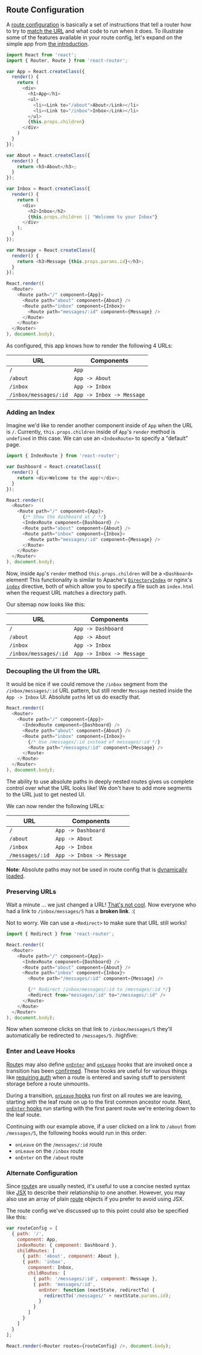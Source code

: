 ## Route Configuration

A [route configuration](Glossary.md#routeconfig) is basically a set of instructions that tell a router how to try to [match the URL](RouteMatching.md) and what code to run when it does. To illustrate some of the features available in your route config, let's expand on the simple app from [the introduction](Introduction.md).

```js
import React from 'react';
import { Router, Route } from 'react-router';

var App = React.createClass({
  render() {
    return (
      <div>
        <h1>App</h1>
        <ul>
          <li><Link to="/about">About</Link></li>
          <li><Link to="/inbox">Inbox</Link></li>
        </ul>
        {this.props.children}
      </div>
    )
  }
});

var About = React.createClass({
  render() {
    return <h3>About</h3>;
  }
});

var Inbox = React.createClass({
  render() {
    return (
      <div>
        <h2>Inbox</h2>
        {this.props.children || "Welcome to your Inbox"}
      </div>
    );
  }
});

var Message = React.createClass({
  render() {
    return <h3>Message {this.props.params.id}</h3>;
  }
});

React.render((
  <Router>
    <Route path="/" component={App}>
      <Route path="about" component={About} />
      <Route path="inbox" component={Inbox}>
        <Route path="messages/:id" component={Message} />
      </Route>
    </Route>
  </Router>
), document.body);
```

As configured, this app knows how to render the following 4 URLs:

URL                     | Components
------------------------|-----------
`/`                     | `App`
`/about`                | `App -> About`
`/inbox`                | `App -> Inbox`
`/inbox/messages/:id`   | `App -> Inbox -> Message`

### Adding an Index

Imagine we'd like to render another component inside of `App` when the URL is `/`. Currently, `this.props.children` inside of `App`'s `render` method is `undefined` in this case. We can use an `<IndexRoute>` to specify a "default" page.

```js
import { IndexRoute } from 'react-router';

var Dashboard = React.createClass({
  render() {
    return <div>Welcome to the app!</div>;
  }
});

React.render((
  <Router>
    <Route path="/" component={App}>
      {/* Show the dashboard at / */}
      <IndexRoute component={Dashboard} />
      <Route path="about" component={About} />
      <Route path="inbox" component={Inbox}>
        <Route path="messages/:id" component={Message} />
      </Route>
    </Route>
  </Router>
), document.body);
```

Now, inside `App`'s `render` method `this.props.children` will be a `<Dashboard>` element! This functionality is similar to Apache's [`DirectoryIndex`](http://httpd.apache.org/docs/2.4/mod/mod_dir.html#directoryindex) or nginx's [`index`](http://nginx.org/en/docs/http/ngx_http_index_module.html#index) directive, both of which allow you to specify a file such as `index.html` when the request URL matches a directory path.

Our sitemap now looks like this:

URL                     | Components
------------------------|-----------
`/`                     | `App -> Dashboard`
`/about`                | `App -> About`
`/inbox`                | `App -> Inbox`
`/inbox/messages/:id`   | `App -> Inbox -> Message`

### Decoupling the UI from the URL

It would be nice if we could remove the `/inbox` segment from the `/inbox/messages/:id` URL pattern, but still render `Message` nested inside the `App -> Inbox` UI. Absolute `path`s let us do exactly that.

```js
React.render((
  <Router>
    <Route path="/" component={App}>
      <IndexRoute component={Dashboard} />
      <Route path="about" component={About} />
      <Route path="inbox" component={Inbox}>
        {/* Use /messages/:id instead of messages/:id */}
        <Route path="/messages/:id" component={Message} />
      </Route>
    </Route>
  </Router>
), document.body);
```

The ability to use absolute paths in deeply nested routes gives us complete control over what the URL looks like! We don't have to add more segments to the URL just to get nested UI.

We can now render the following URLs:

URL                     | Components
------------------------|-----------
`/`                     | `App -> Dashboard`
`/about`                | `App -> About`
`/inbox`                | `App -> Inbox`
`/messages/:id`         | `App -> Inbox -> Message`

**Note**: Absolute paths may not be used in route config that is [dynamically loaded](DynamicLoading.md).

### Preserving URLs

Wait a minute ... we just changed a URL! [That's not cool](http://www.w3.org/Provider/Style/URI.html). Now everyone who had a link to `/inbox/messages/5` has a **broken link**. :(

Not to worry. We can use a `<Redirect>` to make sure that URL still works!

```js
import { Redirect } from 'react-router';

React.render((
  <Router>
    <Route path="/" component={App}>
      <IndexRoute component={Dashboard} />
      <Route path="about" component={About} />
      <Route path="inbox" component={Inbox}>
        <Route path="/messages/:id" component={Message} />

        {/* Redirect /inbox/messages/:id to /messages/:id */}
        <Redirect from="messages/:id" to="/messages/:id" />
      </Route>
    </Route>
  </Router>
), document.body);
```

Now when someone clicks on that link to `/inbox/messages/5` they'll automatically be redirected to `/messages/5`. :highfive:

### Enter and Leave Hooks

[Route](Glossary.md#route)s may also define [`onEnter`](Glossary.md#enterhook) and [`onLeave`](Glossary.md#leavehook) hooks that are invoked once a transition has been [confirmed](ConfirmingNavigation.md). These hooks are useful for various things like [requiring auth](https://github.com/rackt/react-router/tree/master/examples/auth-flow) when a route is entered and saving stuff to persistent storage before a route unmounts.

During a transition, [`onLeave` hooks](Glossary.md#leavehook) run first on all routes we are leaving, starting with the leaf route on up to the first common ancestor route. Next, [`onEnter` hooks](Glossary.md#enterhook) run starting with the first parent route we're entering down to the leaf route.

Continuing with our example above, if a user clicked on a link to `/about` from `/messages/5`, the following hooks would run in this order:

  - `onLeave` on the `/messages/:id` route
  - `onLeave` on the `/inbox` route
  - `onEnter` on the `/about` route

### Alternate Configuration

Since [route](Glossary.md#route)s are usually nested, it's useful to use a concise nested syntax like [JSX](https://facebook.github.io/jsx/) to describe their relationship to one another. However, you may also use an array of plain [route](Glossary.md#route) objects if you prefer to avoid using JSX.

The route config we've discussed up to this point could also be specified like this:

```js
var routeConfig = [
  { path: '/',
    component: App,
    indexRoute: { component: Dashboard },
    childRoutes: [
      { path: 'about', component: About },
      { path: 'inbox',
        component: Inbox,
        childRoutes: [
          { path: '/messages/:id', component: Message },
          { path: 'messages/:id',
            onEnter: function (nextState, redirectTo) {
              redirectTo('/messages/' + nextState.params.id);
            }
          }
        ]
      }
    ]
  }
];

React.render(<Router routes={routeConfig} />, document.body);
```
